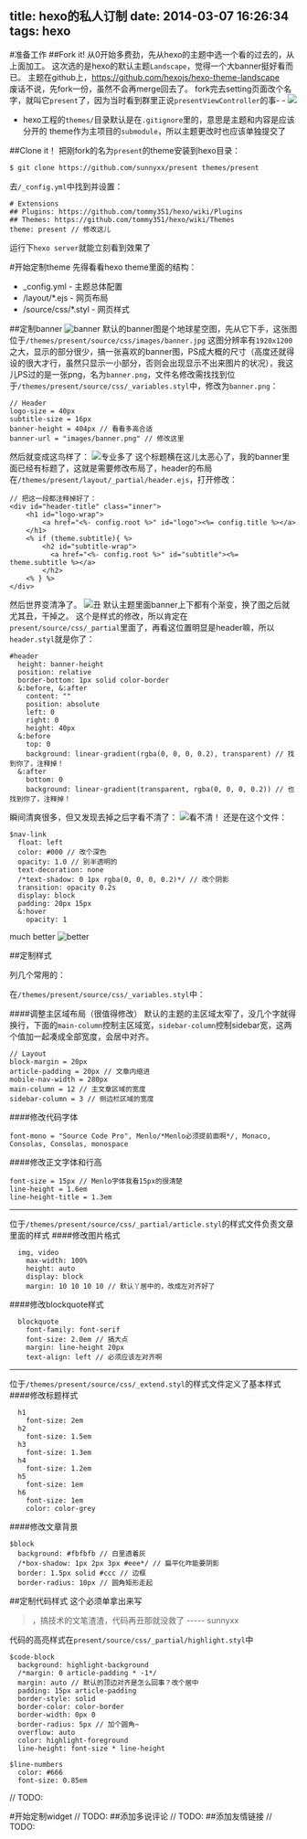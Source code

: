title: hexo的私人订制
date: 2014-03-07 16:26:34
tags: hexo
---

#准备工作
##Fork it!
从0开始多费劲，先从hexo的主题中选一个看的过去的，从上面加工。
这次选的是hexo的默认主题`Landscape`，觉得一个大banner挺好看而已。
主题在github上，https://github.com/hexojs/hexo-theme-landscape  
废话不说，先fork一份，虽然不会再merge回去了。
fork完去setting页面改个名字，就叫它`present`了，因为当时看到群里正说`presentViewController`的事- -
![][1]
 * hexo工程的`themes/`目录默认是在`.gitignore`里的，意思是主题和内容是应该分开的
theme作为主项目的`submodule`，所以主题更改时也应该单独提交了

##Clone it！
把刚fork的名为`present`的theme安装到hexo目录：
``` sh
$ git clone https://github.com/sunnyxx/present themes/present
```
去`/_config.yml`中找到并设置：
```
# Extensions
## Plugins: https://github.com/tommy351/hexo/wiki/Plugins
## Themes: https://github.com/tommy351/hexo/wiki/Themes
theme: present // 修改这儿
```
运行下`hexo server`就能立刻看到效果了

#开始定制theme
先得看看hexo theme里面的结构：

 - _config.yml - 主题总体配置
 - /layout/*.ejs - 网页布局
 - /source/css/*.styl - 网页样式

##定制banner
![banner][2]
默认的banner图是个地球星空图，先从它下手，这张图位于`/themes/present/source/css/images/banner.jpg`
这图分辨率有`1920x1200`之大，显示的部分很少，搞一张喜欢的banner图，PS成大概的尺寸（高度还就得设的很大才行，虽然只显示一小部分，否则会出现显示不出来图片的状况），我这儿PS过的是一张png，名为`banner.png`，文件名修改需找找到位于`/themes/present/source/css/_variables.styl`中，修改为`banner.png`：
```
// Header
logo-size = 40px
subtitle-size = 16px
banner-height = 404px // 看看多高合适
banner-url = "images/banner.png" // 修改这里
```
然后就变成这鸟样了：
![专业多了][3]
这个标题横在这儿太恶心了，我的banner里面已经有标题了，这就是需要修改布局了，header的布局在`/themes/present/layout/_partial/header.ejs`，打开修改：
```
// 把这一段都注释掉好了：
<div id="header-title" class="inner">
    <h1 id="logo-wrap">
        <a href="<%- config.root %>" id="logo"><%= config.title %></a>
    </h1>
    <% if (theme.subtitle){ %>
        <h2 id="subtitle-wrap">
          <a href="<%- config.root %>" id="subtitle"><%= theme.subtitle %></a>
        </h2>
    <% } %>
</div>
```
然后世界变清净了。
![丑][4]
默认主题里面banner上下都有个渐变，换了图之后就尤其丑，干掉之。
这个是样式的修改，所以肯定在`present/source/css/_partial`里面了，再看这位置明显是header嘛，所以`header.styl`就是你了：
```
#header
  height: banner-height
  position: relative
  border-bottom: 1px solid color-border
  &:before, &:after
    content: ""
    position: absolute
    left: 0
    right: 0
    height: 40px
  &:before
    top: 0
    background: linear-gradient(rgba(0, 0, 0, 0.2), transparent) // 找到你了，注释掉！
  &:after
    bottom: 0
    background: linear-gradient(transparent, rgba(0, 0, 0, 0.2)) // 也找到你了，注释掉！
```
瞬间清爽很多，但又发现去掉之后字看不清了：
![看不清！][5]
还是在这个文件：

```
$nav-link
  float: left
  color: #000 // 改个深色
  opacity: 1.0 // 别半透明的
  text-decoration: none
  /*text-shadow: 0 1px rgba(0, 0, 0, 0.2)*/ // 改个阴影
  transition: opacity 0.2s
  display: block
  padding: 20px 15px
  &:hover
    opacity: 1
```
much better
![better][6]

##定制样式

列几个常用的：

在`/themes/present/source/css/_variables.styl`中：

####调整主区域布局（很值得修改）
默认的主题的主区域太窄了，没几个字就得换行，下面的`main-column`控制主区域宽，`sidebar-column`控制sidebar宽，这两个值加一起凑成全部宽度，会居中对齐。
```
// Layout
block-margin = 20px
article-padding = 20px // 文章内缩进
mobile-nav-width = 280px
main-column = 12 // 主文章区域的宽度
sidebar-column = 3 // 侧边栏区域的宽度
```
####修改代码字体

```
font-mono = "Source Code Pro", Menlo/*Menlo必须提前面啊*/, Monaco, Consolas, Consolas, monospace
```
####修改正文字体和行高
```
font-size = 15px // Menlo字体我看15px的很清楚
line-height = 1.6em
line-height-title = 1.3em
```


-----
位于`/themes/present/source/css/_partial/article.styl`的样式文件负责文章里面的样式
####修改图片格式
```
  img, video
    max-width: 100%
    height: auto
    display: block
    margin: 10 10 10 10 // 默认丫居中的，改成左对齐好了
```
####修改blockquote样式
```
  blockquote
    font-family: font-serif
    font-size: 2.0em // 搞大点
    margin: line-height 20px
    text-align: left // 必须应该左对齐啊
```

-----
位于`/themes/present/source/css/_extend.styl`的样式文件定义了基本样式
####修改标题样式
```
  h1
    font-size: 2em
  h2
    font-size: 1.5em
  h3
    font-size: 1.3em
  h4
    font-size: 1.2em
  h5
    font-size: 1em
  h6
    font-size: 1em
    color: color-grey
```

####修改文章背景
```
$block
  background: #fbfbfb // 白里透着灰
  /*box-shadow: 1px 2px 3px #eee*/ // 扁平化咋能要阴影
  border: 1.5px solid #ccc // 边框
  border-radius: 10px // 圆角矩形走起
```

##定制代码样式
这个必须单拿出来写
> ，搞技术的文笔渣渣，代码再丑那就没救了 ----- sunnyxx

代码的高亮样式在`present/source/css/_partial/highlight.styl`中
```
$code-block
  background: highlight-background
  /*margin: 0 article-padding * -1*/
  margin: auto // 默认的顶边对齐是怎么回事？改个居中
  padding: 15px article-padding
  border-style: solid
  border-color: color-border
  border-width: 0px 0
  border-radius: 5px // 加个圆角~
  overflow: auto
  color: highlight-foreground
  line-height: font-size * line-height

$line-numbers
  color: #666
  font-size: 0.85em
```
// TODO:

#开始定制widget
// TODO:
##添加多说评论
// TODO:
##添加友情链接
// TODO:

  [1]: http://ww3.sinaimg.cn/large/51530583gw1ee7835uauoj20j804mwen.jpg
  [2]: http://ww4.sinaimg.cn/large/51530583gw1ee78mkdkspj20jp06bq3h.jpg
  [3]: http://ww2.sinaimg.cn/large/51530583gw1ee790pxkk9j20fv085t9c.jpg
  [4]: http://ww3.sinaimg.cn/large/51530583gw1ee79b2xop4j201u0bt0sm.jpg
  [5]: http://ww4.sinaimg.cn/large/51530583gw1ee79ex02pgj206901u0qo.jpg
  [6]: http://ww3.sinaimg.cn/large/51530583tw1ee79mmlwkaj205401iwe9.jpg